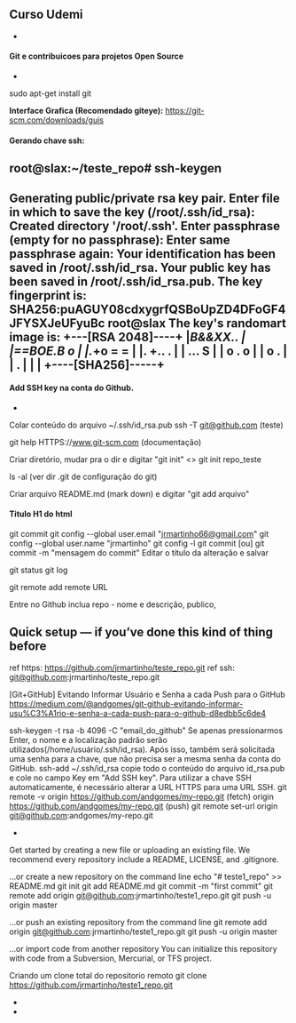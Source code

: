 ## Curso Udemi
-

#### Git e contribuicoes para projetos Open Source
-
sudo apt-get install git

**Interface Grafica (Recomendado giteye):**
https://git-scm.com/downloads/guis

#### Gerando chave ssh:
root@slax:~/teste_repo# ssh-keygen
-
Generating public/private rsa key pair.
Enter file in which to save the key (/root/.ssh/id_rsa): 
Created directory '/root/.ssh'.
Enter passphrase (empty for no passphrase): 
Enter same passphrase again: 
Your identification has been saved in /root/.ssh/id_rsa.
Your public key has been saved in /root/.ssh/id_rsa.pub.
The key fingerprint is:
SHA256:puAGUY08cdxygrfQSBoUpZD4DFoGF4JFYSXJeUFyuBc root@slax
The key's randomart image is:
+---[RSA 2048]----+
|*B&&XX..         |
|==BOE.B o        |
|.*+o = =         |
|. +.. .          |
|  ...   S        |
|   o . o         |
|    o .          |
|   .             |
|                 |
+----[SHA256]-----+
----


#### Add SSH key na conta do Github. 
-
Colar conteúdo do arquivo ~/.ssh/id_rsa.pub 
ssh -T git@github.com (teste) 

git help <comando> 
HTTPS://www.git-scm.com (documentação) 

Criar diretório, mudar pra o dir e digitar "git init"  <<ou>> 
git init repo_teste 

ls -al (ver dir .git de configuração do git) 

Criar arquivo README.md (mark down) e digitar "git add arquivo" 

#### Titulo H1 do html

git commit 
git config --global user.email "jrmartinho66@gmail.com" 
git config --global user.name "jrmartinho"
git config -l
git commit [ou]
git commit -m "mensagem do commit"
Editar o título da alteração e salvar 

git status 
git log 

git remote add remote URL 

Entre no Github inclua repo - nome e descrição, publico,  

Quick setup — if you’ve done this kind of thing before
------------------------------------------------------
ref https: https://github.com/jrmartinho/teste_repo.git
ref ssh: git@github.com:jrmartinho/teste_repo.git

[Git+GitHub] Evitando Informar Usuário e Senha a cada Push para o GitHub
https://medium.com/@andgomes/git-github-evitando-informar-usu%C3%A1rio-e-senha-a-cada-push-para-o-github-d8edbb5c6de4

ssh-keygen -t rsa -b 4096 -C "email_do_github"
 Se apenas pressionarmos Enter, o nome e a localização padrão serão
 utilizados(/home/usuário/.ssh/id_rsa). Após isso, também será solicitada
 uma senha para a chave, que não precisa ser a mesma senha da conta do GitHub.
ssh-add ~/.ssh/id_rsa
 copie todo o conteúdo do arquivo id_rsa.pub e cole no campo Key em "Add SSH key".
 Para utilizar a chave SSH automaticamente, é necessário alterar a
 URL HTTPS para uma URL SSH.
git remote -v
 origin https://github.com/andgomes/my-repo.git (fetch)
 origin https://github.com/andgomes/my-repo.git (push)
git remote set-url origin git@github.com:andgomes/my-repo.git

-
Get started by creating a new file or uploading an existing file.
We recommend every repository include a README, LICENSE, and .gitignore.

…or create a new repository on the command line
 echo "# teste1_repo" >> README.md
git init
git add README.md
git commit -m "first commit"
git remote add origin git@github.com:jrmartinho/teste1_repo.git
git push -u origin master

…or push an existing repository from the command line
 git remote add origin git@github.com:jrmartinho/teste1_repo.git
git push -u origin master

…or import code from another repository
You can initialize this repository with code from a Subversion,
 Mercurial, or TFS project.

Criando um clone total do repositorio remoto
git clone https://github.com/jrmartinho/teste1_repo.git

-
-


